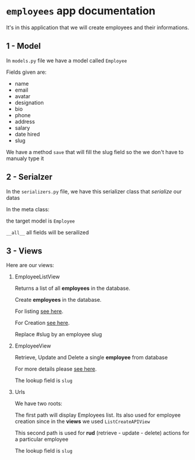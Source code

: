 # `employees` app documentation

It's in this application that we will create employees and their informations.

## 1 - Model

In `models.py` file we have a model called `Employee`

Fields given are:

* name
* email
* avatar
* designation
* bio
* phone
* address
* salary
* date hired
* slug

We have a method  `save` that will fill the slug field so the we don't have to manualy type it

## 2 - Serialzer

In the `serializers.py` file, we have this serializer class that *serialize* our datas

In the meta class:

the target model is `Employee`

`__all__` all fields will be serailized

## 3 - Views

Here are our views:

1. EmployeeListView

   Returns a list of all **employees** in the database.

   Create **employees** in the database.

   For listing [see here][ref].

   [ref]: http://localhost:8000/api/employees/

   For Creation [see here][ref].

    [ref]: http://localhost:8000/api/employees/#slug

   Replace #slug by an employee slug

2. EmployeeView

    Retrieve, Update and Delete a single **employee** from
    database

    For more details please [see here][ref].

    [ref]: http://localhost:8000/api/employees/

    The lookup field is `slug`

3. Urls

    We have two roots:

    The first path will display Employees list. Its also used for employee creation
    since in the **views** we used `ListCreateAPIView`

    This second path is used for **rud** (retrieve - update - delete) actions for a
    particular employee

    The lookup field is `slug`
